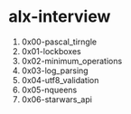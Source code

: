 # alx-interview
1. 0x00-pascal_tirngle
2. 0x01-lockboxes
3. 0x02-minimum_operations
4. 0x03-log_parsing
5. 0x04-utf8_validation
6. 0x05-nqueens
7. 0x06-starwars_api
